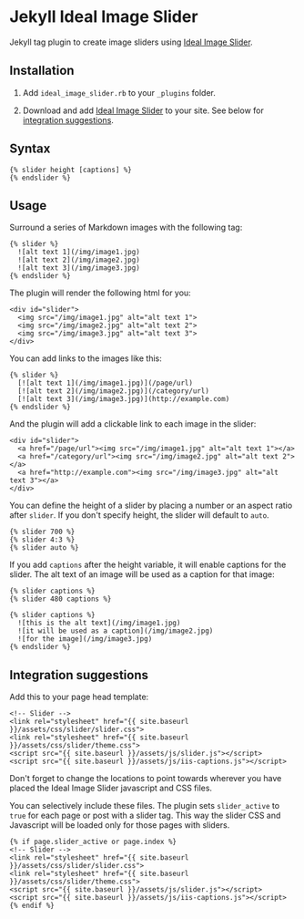 # Jekyll Ideal Image Slider

Jekyll tag plugin to create image sliders using [Ideal Image Slider](https://github.com/gilbitron/Ideal-Image-Slider).

## Installation

1) Add `ideal_image_slider.rb` to your `_plugins` folder.

2) Download and add [Ideal Image Slider](https://github.com/gilbitron/Ideal-Image-Slider) to your site. See below for [integration suggestions](#integration-suggestions).

## Syntax

```
{% slider height [captions] %}
{% endslider %}
```

## Usage

Surround a series of Markdown images with the following tag:

```
{% slider %}
  ![alt text 1](/img/image1.jpg)
  ![alt text 2](/img/image2.jpg)
  ![alt text 3](/img/image3.jpg)
{% endslider %}
```

The plugin will render the following html for you:

```
<div id="slider">
  <img src="/img/image1.jpg" alt="alt text 1">
  <img src="/img/image2.jpg" alt="alt text 2">
  <img src="/img/image3.jpg" alt="alt text 3">
</div>
```

You can add links to the images like this:

```
{% slider %}
  [![alt text 1](/img/image1.jpg)](/page/url)
  [![alt text 2](/img/image2.jpg)](/category/url)
  [![alt text 3](/img/image3.jpg)](http://example.com)
{% endslider %}
```

And the plugin will add a clickable link to each image in the slider:

```
<div id="slider">
  <a href="/page/url"><img src="/img/image1.jpg" alt="alt text 1"></a>
  <a href="/category/url"><img src="/img/image2.jpg" alt="alt text 2"></a>
  <a href="http://example.com"><img src="/img/image3.jpg" alt="alt text 3"></a>
</div>
```

You can define the height of a slider by placing a number or an aspect ratio after `slider`. If you don't specify  height, the slider will default to `auto`.

```
{% slider 700 %}
{% slider 4:3 %}
{% slider auto %}
```

If you add `captions` after the height variable, it will enable captions for the slider. The alt text of an image will be used as a caption for that image:

```
{% slider captions %}
{% slider 480 captions %}
```
```
{% slider captions %}
  ![this is the alt text](/img/image1.jpg)
  ![it will be used as a caption](/img/image2.jpg)
  ![for the image](/img/image3.jpg)
{% endslider %}
```

## Integration suggestions

Add this to your page head template:

```
<!-- Slider -->
<link rel="stylesheet" href="{{ site.baseurl }}/assets/css/slider/slider.css">
<link rel="stylesheet" href="{{ site.baseurl }}/assets/css/slider/theme.css">
<script src="{{ site.baseurl }}/assets/js/slider.js"></script>
<script src="{{ site.baseurl }}/assets/js/iis-captions.js"></script>
```

Don't forget to change the locations to point towards wherever you have placed the Ideal Image Slider javascript and CSS files.

You can selectively include these files. The plugin sets `slider_active` to `true` for each page or post with a slider tag. This way the slider CSS and Javascript will be loaded only for those pages with sliders.

```
{% if page.slider_active or page.index %}
<!-- Slider -->
<link rel="stylesheet" href="{{ site.baseurl }}/assets/css/slider/slider.css">
<link rel="stylesheet" href="{{ site.baseurl }}/assets/css/slider/theme.css">
<script src="{{ site.baseurl }}/assets/js/slider.js"></script>
<script src="{{ site.baseurl }}/assets/js/iis-captions.js"></script>
{% endif %}
```
